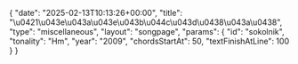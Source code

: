 {
    "date": "2025-02-13T10:13:26+00:00",
    "title": "\u0421\u043e\u043a\u043e\u043b\u044c\u043d\u0438\u043a\u0438",
    "type": "miscellaneous",
    "layout": "songpage",
    "params": {
        "id": "sokolnik",
        "tonality": "Hm",
        "year": "2009",
        "chordsStartAt": 50,
        "textFinishAtLine": 100
    }
}